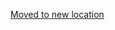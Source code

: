 [Moved to new location](https://github.com/DataTalksClub/machine-learning-zoomcamp/blob/master/08-deep-learning/11-large-model.md)
